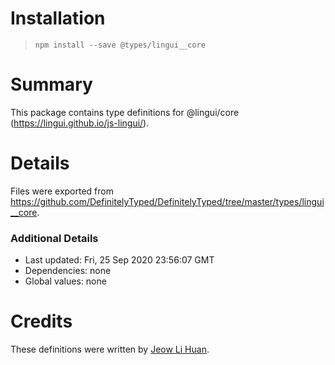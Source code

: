 # Installation
> `npm install --save @types/lingui__core`

# Summary
This package contains type definitions for @lingui/core (https://lingui.github.io/js-lingui/).

# Details
Files were exported from https://github.com/DefinitelyTyped/DefinitelyTyped/tree/master/types/lingui__core.

### Additional Details
 * Last updated: Fri, 25 Sep 2020 23:56:07 GMT
 * Dependencies: none
 * Global values: none

# Credits
These definitions were written by [Jeow Li Huan](https://github.com/huan086).
